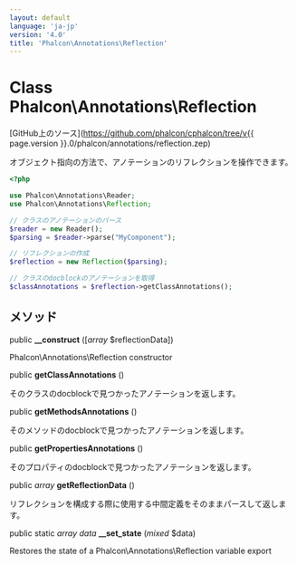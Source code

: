 ```yaml
---
layout: default
language: 'ja-jp'
version: '4.0'
title: 'Phalcon\Annotations\Reflection'
---
```


# Class **Phalcon\Annotations\Reflection**

[GitHub上のソース](https://github.com/phalcon/cphalcon/tree/v{{ page.version }}.0/phalcon/annotations/reflection.zep)

オブジェクト指向の方法で、アノテーションのリフレクションを操作できます。

```php
<?php

use Phalcon\Annotations\Reader;
use Phalcon\Annotations\Reflection;

// クラスのアノテーションのパース
$reader = new Reader();
$parsing = $reader->parse("MyComponent");

// リフレクションの作成
$reflection = new Reflection($parsing);

// クラスのdocblockのアノテーションを取得
$classAnnotations = $reflection->getClassAnnotations();

```

## メソッド

public **__construct** ([*array* $reflectionData])

Phalcon\Annotations\Reflection constructor

public **getClassAnnotations** ()

そのクラスのdocblockで見つかったアノテーションを返します。

public **getMethodsAnnotations** ()

そのメソッドのdocblockで見つかったアノテーションを返します。

public **getPropertiesAnnotations** ()

そのプロパティのdocblockで見つかったアノテーションを返します。

public *array* **getReflectionData** ()

リフレクションを構成する際に使用する中間定義をそのままパースして返します。

public static *array data* **__set_state** (*mixed* $data)

Restores the state of a Phalcon\Annotations\Reflection variable export